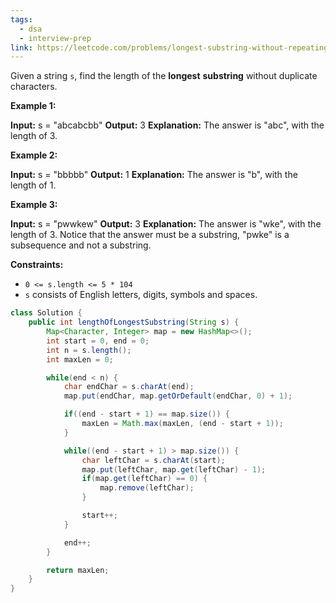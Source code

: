 ```yaml
---
tags:
  - dsa
  - interview-prep
link: https://leetcode.com/problems/longest-substring-without-repeating-characters/description/
---
```

Given a string `s`, find the length of the **longest** **substring** without duplicate characters.

**Example 1:**

**Input:** s = "abcabcbb"
**Output:** 3
**Explanation:** The answer is "abc", with the length of 3.

**Example 2:**

**Input:** s = "bbbbb"
**Output:** 1
**Explanation:** The answer is "b", with the length of 1.

**Example 3:**

**Input:** s = "pwwkew"
**Output:** 3
**Explanation:** The answer is "wke", with the length of 3.
Notice that the answer must be a substring, "pwke" is a subsequence and not a substring.

**Constraints:**

- `0 <= s.length <= 5 * 104`
- `s` consists of English letters, digits, symbols and spaces.

```Java
class Solution {
    public int lengthOfLongestSubstring(String s) {
        Map<Character, Integer> map = new HashMap<>();
        int start = 0, end = 0;
        int n = s.length();
        int maxLen = 0;

        while(end < n) {
            char endChar = s.charAt(end);
            map.put(endChar, map.getOrDefault(endChar, 0) + 1);

            if((end - start + 1) == map.size()) {
                maxLen = Math.max(maxLen, (end - start + 1));
            }

            while((end - start + 1) > map.size()) {
                char leftChar = s.charAt(start);
                map.put(leftChar, map.get(leftChar) - 1);
                if(map.get(leftChar) == 0) {
                    map.remove(leftChar);
                }

                start++;
            }

            end++;
        }

        return maxLen;
    }
}
```